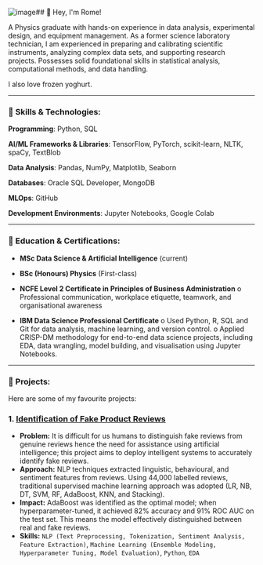 ![image](https://github.com/user-attachments/assets/abd0ec5f-a551-42ed-baa9-8935e19aa63f)## 👋 Hey, I'm Rome!

A Physics graduate with hands-on experience in data analysis, experimental design, and equipment management. As a former science laboratory technician, I am experienced in preparing and calibrating scientific instruments, analyzing complex data sets, and supporting research projects. Possesses solid foundational skills in statistical analysis, computational methods, and data handling.

I also love frozen yoghurt.

---

### 🚀 Skills & Technologies:

**Programming**: Python, SQL

**AI/ML Frameworks & Libraries**: TensorFlow, PyTorch, scikit-learn, NLTK, spaCy, TextBlob

**Data Analysis**: Pandas, NumPy, Matplotlib, Seaborn

**Databases**: Oracle SQL Developer, MongoDB

**MLOps**: GitHub

**Development Environments**: Jupyter Notebooks, Google Colab

---

### 📖 Education & Certifications: 
- **MSc Data Science & Artificial Intelligence** (current)

- **BSc (Honours) Physics** (First-class)

- **NCFE Level 2 Certificate in Principles of Business Administration**
o	Professional communication, workplace etiquette, teamwork, and organisational awareness

- **IBM Data Science Professional Certificate**
o	Used Python, R, SQL and Git for data analysis, machine learning, and version control. 
o	Applied CRISP-DM methodology for end-to-end data science projects, including EDA, data wrangling, model building, and visualisation using Jupyter Notebooks.

---
### 📌 Projects:
Here are some of my favourite projects:

### 1. [Identification of Fake Product Reviews](https://github.com/rdelmo/Identification-of-Fake-Product-Reviews)
* **Problem:** It is difficult for us humans to distinguish fake reviews from genuine reviews hence the need for assistance using artificial intelligence; this project aims to deploy intelligent systems to accurately identify fake reviews.
* **Approach:** NLP techniques extracted linguistic, behavioural, and sentiment features from reviews. Using 44,000 labelled reviews, traditional supervised machine learning approach was adopted (LR, NB, DT, SVM, RF, AdaBoost, KNN, and Stacking).
* **Impact:** AdaBoost was identified as the optimal model; when hyperparameter-tuned, it achieved 82% accuracy and 91% ROC AUC on the test set. This means the model effectively distinguished between real and fake reviews.
* **Skills:** `NLP (Text Preprocessing, Tokenization, Sentiment Analysis, Feature Extraction)`, `Machine Learning (Ensemble Modeling, Hyperparameter Tuning, Model Evaluation)`, `Python`, `EDA`
